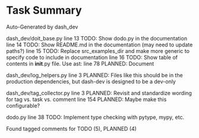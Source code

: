 # Task Summary

Auto-Generated by dash_dev

dash_dev/doit_base.py
    line  13    TODO: Show dodo.py in the documentation
    line  14    TODO: Show README.md in the documentation (may need to update paths?)
    line  15    TODO: Replace src_examples_dir and make more generic to specify code to include in documentation
    line  16    TODO: Show table of contents in __init__.py file. Use ast:
    line  78 PLANNED: Document

dash_dev/log_helpers.py
    line   3 PLANNED: Files like this should be in the production dependencies, but dash-dev is designed to be a dev-only

dash_dev/tag_collector.py
    line   3 PLANNED: Revisit and standardize wording for tag vs. task vs. comment
    line 154 PLANNED: Maybe make this configurable?

dodo.py
    line  38    TODO: Implement type checking with pytype, mypy, etc.

Found tagged comments for TODO (5),  PLANNED (4)
